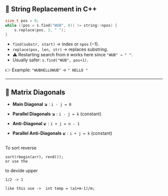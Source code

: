 


## 🔹 String Replacement in C++

```cpp
size_t pos = 0;
while ((pos = s.find("WUB", 0)) != string::npos) {
    s.replace(pos, 3, " ");
}
```

* `find(substr, start)` → index or `npos` (−1).
* `replace(pos, len, str)` → replaces substring.
* ⚠ Restarting search from `0` works here since `"WUB" → " "`.
* Usually safer: `s.find("WUB", pos+1)`.

👉 Example: `"WUBHELLOWUB"` → `" HELLO "`

---

## 🔹 Matrix Diagonals

* **Main Diagonal ↘️** : `i - j = 0`

* **Parallel Diagonals ↘️** : `i - j = k` (constant)

* **Anti-Diagonal ↙️** : `i + j = n - 1`

* **Parallel Anti-Diagonals ↙️** : `i + j = k` (constant)






##


To sort reverse

    sort(rbegin(arr), rend());
    or use the






to devide upper 

    1/2 -> 1

    like this use ->  int temp = (a1+m-1)/m;





